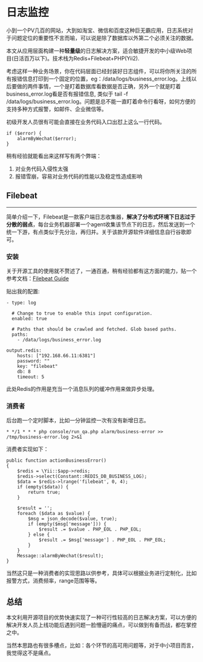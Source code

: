 # 日志监控

小到一个PV几百的网站，大到如淘宝、微信和百度这种巨无霸应用，日志系统对于问题定位的重要性不言而喻，可以说是除了数据库以外第二个必须关注的数据。

本文从应用层面构建一种**轻量级**的日志解决方案，适合敏捷开发的中小级Web项目(日活百万以下)。技术栈为Redis+Filebeat+PHP(Yii2).

考虑这样一种业务场景，你在代码层面已经封装好日志组件，可以将你所关注的所有报错信息打印到一个固定的位置，eg：/data/logs/business_error.log。上线以后要做的两件事情，一个是盯着数据库看数据是否正确，另外一个就是盯着business_error.log看是否有报错信息, 类似于 tail -f /data/logs/business_error.log。问题是总不能一直盯着命令行看呀，如何方便的支持多种方式报警，如邮件、企业微信等。

初级开发人员很有可能会直接在业务代码入口出怼上这么一行代码。
```code
if ($error) {
    alarmByWechat($error);
}
```
稍有经验就能看出来这样写有两个弊端：
1. 对业务代码入侵性太强
2. 报错雪崩，容易对业务代码的性能以及稳定性造成影响

## Filebeat
----
简单介绍一下，Filebeat是一款客户端日志收集器，**解决了分布式环境下日志过于分散的弱点**，每台业务机器部署一个agent收集该节点下的日志，然后发送到一个统一下游，有点类似于先分治，再归并。关于该款开源软件详细信息自行谷歌即可。

### 安装
关于开源工具的使用就不赘述了，一通百通，稍有经验都有这方面的能力，贴一个参考文档：[Filebeat Guide](https://www.elastic.co/cn/downloads/beats/filebeat#ga-release)

贴出我的配置:
```
- type: log

  # Change to true to enable this input configuration.
  enabled: true

  # Paths that should be crawled and fetched. Glob based paths.
  paths:
    - /data/logs/business_error.log

output.redis:
    hosts: ["192.168.66.11:6381"]
    password: ""
    key: "filebeat"
    db: 8
    timeout: 5
```

此处Redis的作用是充当一个消息队列的缓冲作用来做异步处理。

### 消费者

后台跑一个定时脚本，比如一分钟监控一次有没有新增日志。
```
* */1 * * * php console/run_qa.php alarm/business-error >> /tmp/business-error.log 2>&1
```

消费者实现如下：
```
public function actionBusinessError()
{
    $redis = \Yii::$app->redis;
    $redis->select(Constant::REDIS_DB_BUSINESS_LOG);
    $data = $redis->lrange('filebeat', 0, 4);
    if (empty($data)) {
        return true;
    }

    $result = '';
    foreach ($data as $value) {
        $msg = json_decode($value, true);
        if (empty($msg['message'])) {
            $result .= $value . PHP_EOL . PHP_EOL;
        } else {
            $result .= $msg['message'] . PHP_EOL . PHP_EOL;
        }
    }
    Message::alarmByWechat($result);
}
```
当然这只是一种消费者的实现思路以供参考，具体可以根据业务进行定制化，比如报警方式，消费频率，range范围等等。

## 总结
本文利用开源项目的优势快速实现了一种可行性较高的日志解决方案，可以方便的解决开发人员上线功能后遇到问题一脸懵逼的痛点，可以做到有备而战，都在掌控之中。

当然本思路也有很多槽点，比如：各个环节的高可用问题等，对于中小项目而言，我觉得这不是痛点。